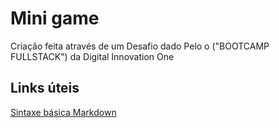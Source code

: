 # Mini game
Criação feita através de um Desafio dado Pelo o ("BOOTCAMP FULLSTACK") da Digital Innovation One
## Links úteis
[Sintaxe básica Markdown](https://www.markdownguide.org/getting-started/)
